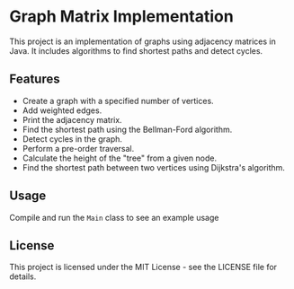 # Graph Matrix Implementation

This project is an implementation of graphs using adjacency matrices in Java. It includes algorithms to find shortest paths and detect cycles.

## Features

- Create a graph with a specified number of vertices.
- Add weighted edges.
- Print the adjacency matrix.
- Find the shortest path using the Bellman-Ford algorithm.
- Detect cycles in the graph.
- Perform a pre-order traversal.
- Calculate the height of the "tree" from a given node.
- Find the shortest path between two vertices using Dijkstra's algorithm.

## Usage

Compile and run the `Main` class to see an example usage

## License

This project is licensed under the MIT License - see the LICENSE file for details.